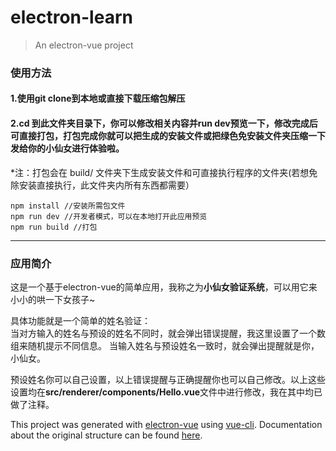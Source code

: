 # electron-learn

> An electron-vue project


### 使用方法
#### 1.使用git clone到本地或直接下载压缩包解压
#### 2.cd 到此文件夹目录下，你可以修改相关内容并run dev预览一下，修改完成后可直接打包，打包完成你就可以把生成的安装文件或把绿色免安装文件夹压缩一下发给你的小仙女进行体验啦。  
*注：打包会在 build/ 文件夹下生成安装文件和可直接执行程序的文件夹(若想免除安装直接执行，此文件夹内所有东西都需要）
     
```
npm install //安装所需包文件
npm run dev //开发者模式，可以在本地打开此应用预览
npm run build //打包
```

---
### 应用简介
这是一个基于electron-vue的简单应用，我称之为**小仙女验证系统**，可以用它来小小的哄一下女孩子~
  
具体功能就是一个简单的姓名验证：    
  当对方输入的姓名与预设的姓名不同时，就会弹出错误提醒，我这里设置了一个数组来随机提示不同信息。 
  当输入姓名与预设姓名一致时，就会弹出提醒就是你，小仙女。
  
预设姓名你可以自己设置，以上错误提醒与正确提醒你也可以自己修改。以上这些设置均在**src/renderer/components/Hello.vue**文件中进行修改，我在其中均已做了注释。

This project was generated with [electron-vue](https://github.com/SimulatedGREG/electron-vue) using [vue-cli](https://github.com/vuejs/vue-cli). Documentation about the original structure can be found [here](https://simulatedgreg.gitbooks.io/electron-vue/content/index.html).

